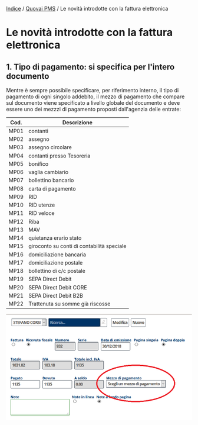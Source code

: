 [Indice](index.md) / [Quovai PMS](quovai-pms-it.md) / Le novità introdotte con la fattura elettronica

# Le novità introdotte con la fattura elettronica

## 1. Tipo di pagamento: si specifica per l'intero documento

Mentre è sempre possibile specificare, per riferimento interno, il tipo di pagamento di ogni singolo addebito, il mezzo di pagamento che compare sul documento viene specificato a livello globale del documento e deve essere uno dei mezzzi di pagamento proposti dall'agenzia delle entrate:

| Cod. | Descrizione                                |
|------|--------------------------------------------|
| MP01 | contanti                                   |
| MP02 | assegno                                    |
| MP03 | assegno circolare                          |
| MP04 | contanti presso Tesoreria                  |
| MP05 | bonifico                                   |
| MP06 | vaglia cambiario                           |
| MP07 | bollettino bancario                        |
| MP08 | carta di pagamento                         |
| MP09 | RID                                        |
| MP10 | RID utenze                                 |
| MP11 | RID veloce                                 |
| MP12 | Riba                                       |
| MP13 | MAV                                        |
| MP14 | quietanza erario stato                     |
| MP15 | giroconto su conti di contabilità speciale |
| MP16 | domiciliazione bancaria                    |
| MP17 | domiciliazione postale                     |
| MP18 | bollettino di c/c postale                  |
| MP19 | SEPA Direct Debit                          |
| MP20 | SEPA Direct Debit CORE                     |
| MP21 | SEPA Direct Debit B2B                      |
| MP22 | Trattenuta su somme già riscosse           |


![](images/fatel-007.png)


